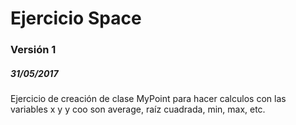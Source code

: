 <h1>Ejercicio Space</h1>
<h3>Versión 1</h3>
<h5>31/05/2017</h5>
Ejercicio de creación de clase MyPoint para hacer calculos con las variables x y y coo son average, raíz cuadrada, min, max, etc.